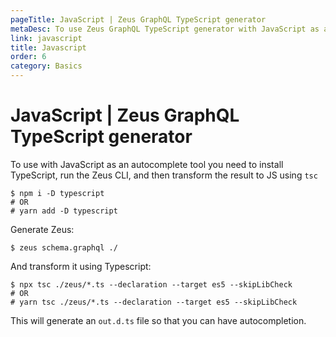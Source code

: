 ```yaml
---
pageTitle: JavaScript | Zeus GraphQL TypeScript generator
metaDesc: To use Zeus GraphQL TypeScript generator with JavaScript as an autocomplete tool install TS, run the CLI, and transform the result to JS using the tsc command.
link: javascript
title: Javascript
order: 6
category: Basics
---
```


# JavaScript | Zeus GraphQL TypeScript generator

To use with JavaScript as an autocomplete tool you need to install TypeScript, run the Zeus CLI, and then transform the result to JS using `tsc`

```
$ npm i -D typescript
# OR
# yarn add -D typescript
```

Generate Zeus:

```
$ zeus schema.graphql ./
```

And transform it using Typescript:

```
$ npx tsc ./zeus/*.ts --declaration --target es5 --skipLibCheck
# OR
# yarn tsc ./zeus/*.ts --declaration --target es5 --skipLibCheck
```

This will generate an `out.d.ts` file so that you can have autocompletion.
